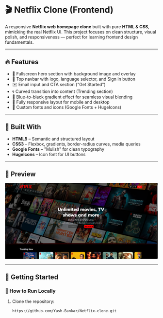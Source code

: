 # 🎬 Netflix Clone (Frontend)

A responsive **Netflix web homepage clone** built with pure **HTML & CSS**, mimicking the real Netflix UI. This project focuses on clean structure, visual polish, and responsiveness — perfect for learning frontend design fundamentals.

---

## 🔥 Features

- 🎨 Fullscreen hero section with background image and overlay
- 🧭 Top navbar with logo, language selector, and Sign In button
- ✉️ Email input and CTA section ("Get Started")
- 🌀 Curved transition into content (Trending section)
- 🌈 Blue-to-black gradient effect for seamless visual blending
- 📱 Fully responsive layout for mobile and desktop
- 💅 Custom fonts and icons (Google Fonts + HugeIcons)

---

## 🧱 Built With

- **HTML5** – Semantic and structured layout
- **CSS3** – Flexbox, gradients, border-radius curves, media queries
- **Google Fonts** – "Mulish" for clean typography
- **HugeIcons** – Icon font for UI buttons

---

## 📸 Preview

![Screenshot](assets/images/preview.png)  


---

## 🚀 Getting Started

### 🔧 How to Run Locally

1. Clone the repository:
   ```bash
   https://github.com/Yash-Bankar/Netflix-clone.git
